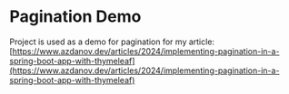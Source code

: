 # Pagination Demo

Project is used as a demo for pagination for my article: [https://www.azdanov.dev/articles/2024/implementing-pagination-in-a-spring-boot-app-with-thymeleaf](https://www.azdanov.dev/articles/2024/implementing-pagination-in-a-spring-boot-app-with-thymeleaf)
